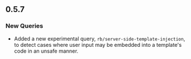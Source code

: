 ## 0.5.7

### New Queries

* Added a new experimental query, `rb/server-side-template-injection`, to detect cases where user input may be embedded into a template's code in an unsafe manner.
